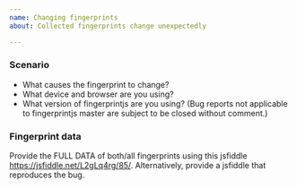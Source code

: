 ```yaml
---
name: Changing fingerprints
about: Collected fingerprints change unexpectedly

---
```


<!--
BUG REPORTS NOT USING THE TEMPLATE ARE SUBJECT TO BEING CLOSED WITHOUT COMMMENT.
-->

### Scenario

- What causes the fingerprint to change?
- What device and browser are you using?
- What version of fingerprintjs are you using? (Bug reports not applicable to fingerprintjs master are subject to be closed without comment.)

### Fingerprint data

Provide the FULL DATA of both/all fingerprints using this jsfiddle https://jsfiddle.net/L2gLq4rg/85/.
Alternatively, provide a jsfiddle that reproduces the bug.
